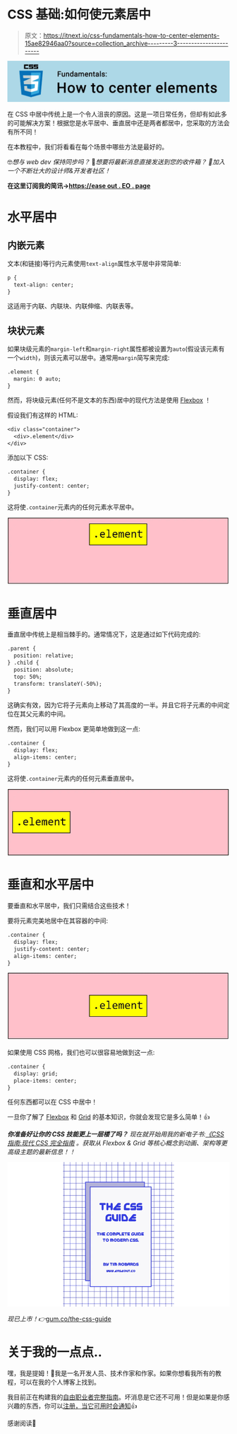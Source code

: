 # CSS 基础:如何使元素居中

> 原文：<https://itnext.io/css-fundamentals-how-to-center-elements-15ae82946aa0?source=collection_archive---------3----------------------->

![](img/9f6929b06e127d0e862882475e88e82a.png)

在 CSS 中居中传统上是一个令人沮丧的原因。这是一项日常任务，但却有如此多的可能解决方案！根据您是水平居中、垂直居中还是两者都居中，您采取的方法会有所不同！

在本教程中，我们将看看在每个场景中哪些方法是最好的。

🤓*想与 web dev 保持同步吗？*
🚀*想要将最新消息直接发送到您的收件箱？
🎉加入一个不断壮大的设计师&开发者社区！*

**在这里订阅我的简讯→**[**https://ease out . EO . page**](https://easeout.eo.page/)

# 水平居中

## 内嵌元素

文本(和链接)等行内元素使用`text-align`属性水平居中非常简单:

```
p {
  text-align: center;
}
```

这适用于内联、内联块、内联伸缩、内联表等。

## 块状元素

如果块级元素的`margin-left`和`margin-right`属性都被设置为`auto`(假设该元素有一个`width`)，则该元素可以居中。通常用`margin`简写来完成:

```
.element {
  margin: 0 auto;
}
```

然而，将块级元素(任何不是文本的东西)居中的现代方法是使用 [Flexbox](https://www.easeout.co/blog/2020-05-22-the-flexbox-guide) ！

假设我们有这样的 HTML:

```
<div class="container">
  <div>.element</div>
</div>
```

添加以下 CSS:

```
.container {
  display: flex;
  justify-content: center;
}
```

这将使`.container`元素内的任何元素水平居中。

![](img/cba000e35f7d2e84cb67fe86f4663ea3.png)

# 垂直居中

垂直居中传统上是相当棘手的。通常情况下，这是通过如下代码完成的:

```
.parent {   
  position: relative; 
} .child {   
  position: absolute;   
  top: 50%;   
  transform: translateY(-50%); 
}
```

这确实有效，因为它将子元素向上移动了其高度的一半。并且它将子元素的中间定位在其父元素的中间。

然而，我们可以用 Flexbox 更简单地做到这一点:

```
.container {
  display: flex;
  align-items: center;
}
```

这将使`.container`元素内的任何元素垂直居中。

![](img/4e76c5c2c21a6e93f68097b0a480bafe.png)

# 垂直和水平居中

要垂直和水平居中，我们只需结合这些技术！

要将元素完美地居中在其容器的中间:

```
.container {
  display: flex;
  justify-content: center;
  align-items: center;
}
```

![](img/b91da2133caed446d26d85bf859d890a.png)

如果使用 CSS 网格，我们也可以很容易地做到这一点:

```
.container {
  display: grid;
  place-items: center;
}
```

任何东西都可以在 CSS 中居中！

一旦你了解了 [Flexbox](https://www.easeout.co/blog/2020-05-22-the-flexbox-guide) 和 [Grid](https://www.easeout.co/blog/2020-05-29-the-css-grid-guide) 的基本知识，你就会发现它是多么简单！👍

***你准备好让你的 CSS 技能更上一层楼了吗？*** *现在就开始用我的新电子书:*[*《CSS 指南:现代 CSS 完全指南*](https://gum.co/the-css-guide) *。获取从 Flexbox & Grid 等核心概念到动画、架构等更高级主题的最新信息！！*

![](img/d3e2ee6adb6ffa2c189049cea5937e93.png)

*现已上市！👉*[gum.co/the-css-guide](https://gum.co/the-css-guide)

# 关于我的一点点..

嘿，我是提姆！👋我是一名开发人员、技术作家和作家。如果你想看我所有的教程，可以在我的个人博客上找到。

我目前正在构建我的[自由职业者完整指南](http://www.easeout.co/freelance)。坏消息是它还不可用！但是如果是你感兴趣的东西，你可以[注册，当它可用时会通知](https://easeout.eo.page/news)👍

感谢阅读🎉